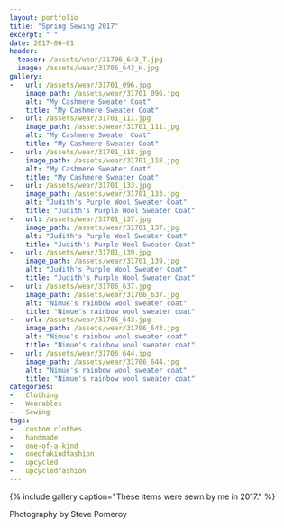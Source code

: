 ```yaml
---
layout: portfolio
title: "Spring Sewing 2017"
excerpt: " "
date: 2017-06-01
header:
  teaser: /assets/wear/31706_643_T.jpg
  image: /assets/wear/31706_643_H.jpg
gallery:
-   url: /assets/wear/31701_096.jpg
    image_path: /assets/wear/31701_096.jpg
    alt: "My Cashmere Sweater Coat"
    title: "My Cashmere Sweater Coat"
-   url: /assets/wear/31701_111.jpg
    image_path: /assets/wear/31701_111.jpg
    alt: "My Cashmere Sweater Coat"
    title: "My Cashmere Sweater Coat"
-   url: /assets/wear/31701_118.jpg
    image_path: /assets/wear/31701_118.jpg
    alt: "My Cashmere Sweater Coat"
    title: "My Cashmere Sweater Coat"
-   url: /assets/wear/31701_133.jpg
    image_path: /assets/wear/31701_133.jpg
    alt: "Judith's Purple Wool Sweater Coat"
    title: "Judith's Purple Wool Sweater Coat"
-   url: /assets/wear/31701_137.jpg
    image_path: /assets/wear/31701_137.jpg
    alt: "Judith's Purple Wool Sweater Coat"
    title: "Judith's Purple Wool Sweater Coat"
-   url: /assets/wear/31701_139.jpg
    image_path: /assets/wear/31701_139.jpg
    alt: "Judith's Purple Wool Sweater Coat"
    title: "Judith's Purple Wool Sweater Coat"
-   url: /assets/wear/31706_637.jpg
    image_path: /assets/wear/31706_637.jpg
    alt: "Nimue's rainbow wool sweater coat"
    title: "Nimue's rainbow wool sweater coat"
-   url: /assets/wear/31706_643.jpg
    image_path: /assets/wear/31706_643.jpg
    alt: "Nimue's rainbow wool sweater coat"
    title: "Nimue's rainbow wool sweater coat"
-   url: /assets/wear/31706_644.jpg
    image_path: /assets/wear/31706_644.jpg
    alt: "Nimue's rainbow wool sweater coat"
    title: "Nimue's rainbow wool sweater coat"
categories:
-   Clothing
-   Wearables
-   Sewing
tags:
-   custom clothes
-   handmade
-   one-of-a-kind
-   oneofakindfashion
-   upcycled
-   upcycledfashion
---
```


{% include gallery caption="These items were sewn by me in 2017." %}

Photography by Steve Pomeroy <a class="social" href="https://twitter.com/xxv" target="_blank" rel="noopener noreferrer"><i class="fa fa-fw fa-twitter"></i></a>

